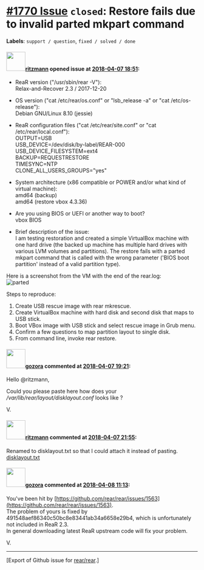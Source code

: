 [\#1770 Issue](https://github.com/rear/rear/issues/1770) `closed`: Restore fails due to invalid parted mkpart command
=====================================================================================================================

**Labels**: `support / question`, `fixed / solved / done`

#### <img src="https://avatars.githubusercontent.com/u/379272?v=4" width="50">[ritzmann](https://github.com/ritzmann) opened issue at [2018-04-07 18:51](https://github.com/rear/rear/issues/1770):

-   ReaR version ("/usr/sbin/rear -V"):  
    Relax-and-Recover 2.3 / 2017-12-20

-   OS version ("cat /etc/rear/os.conf" or "lsb\_release -a" or "cat
    /etc/os-release"):  
    Debian GNU/Linux 8.10 (jessie)

-   ReaR configuration files ("cat /etc/rear/site.conf" or "cat
    /etc/rear/local.conf"):  
    OUTPUT=USB  
    USB\_DEVICE=/dev/disk/by-label/REAR-000  
    USB\_DEVICE\_FILESYSTEM=ext4  
    BACKUP=REQUESTRESTORE  
    TIMESYNC=NTP  
    CLONE\_ALL\_USERS\_GROUPS="yes"

-   System architecture (x86 compatible or POWER and/or what kind of
    virtual machine):  
    amd64 (backup)  
    amd64 (restore vbox 4.3.36)

-   Are you using BIOS or UEFI or another way to boot?  
    vbox BIOS

-   Brief description of the issue:  
    I am testing restoration and created a simple VirtualBox machine
    with one hard drive (the backed up machine has multiple hard drives
    with various LVM volumes and partitions). The restore fails with a
    parted mkpart command that is called with the wrong parameter ('BIOS
    boot partition' instead of a valid partition type).

Here is a screenshot from the VM with the end of the rear.log:  
![parted](https://user-images.githubusercontent.com/379272/38459007-0b637ea0-3aad-11e8-8705-df3f302129bb.png)

Steps to reproduce:

1.  Create USB rescue image with rear mkrescue.
2.  Create VirtualBox machine with hard disk and second disk that maps
    to USB stick.
3.  Boot VBox image with USB stick and select rescue image in Grub menu.
4.  Confirm a few questions to map partition layout to single disk.
5.  From command line, invoke rear restore.

#### <img src="https://avatars.githubusercontent.com/u/12116358?u=1c5ba9dcee5ca3082f03029a7fbe647efd30eb49&v=4" width="50">[gozora](https://github.com/gozora) commented at [2018-04-07 19:21](https://github.com/rear/rear/issues/1770#issuecomment-379492908):

Hello @ritzmann,

Could you please paste here how does your
*/var/lib/rear/layout/disklayout.conf* looks like ?

V.

#### <img src="https://avatars.githubusercontent.com/u/379272?v=4" width="50">[ritzmann](https://github.com/ritzmann) commented at [2018-04-07 21:55](https://github.com/rear/rear/issues/1770#issuecomment-379501966):

Renamed to disklayout.txt so that I could attach it instead of
pasting.  
[disklayout.txt](https://github.com/rear/rear/files/1886757/disklayout.txt)

#### <img src="https://avatars.githubusercontent.com/u/12116358?u=1c5ba9dcee5ca3082f03029a7fbe647efd30eb49&v=4" width="50">[gozora](https://github.com/gozora) commented at [2018-04-08 11:13](https://github.com/rear/rear/issues/1770#issuecomment-379541958):

You've been hit by
[https://github.com/rear/rear/issues/1563](https://github.com/rear/rear/issues/1563).  
The problem of yours is fixed by
491548aef86340c50bc8e83441ab34a6658e29b4, which is unfortunately not
included in ReaR 2.3.  
In general downloading latest ReaR upstream code will fix your problem.

V.

------------------------------------------------------------------------

\[Export of Github issue for
[rear/rear](https://github.com/rear/rear).\]
